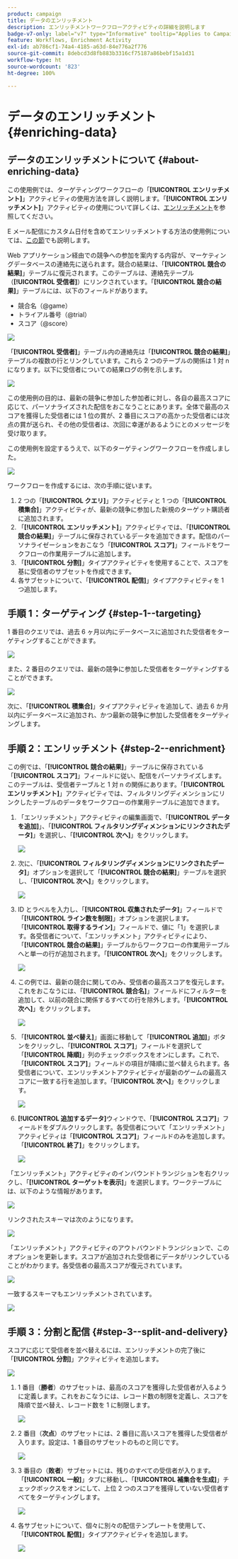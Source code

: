 ```yaml
---
product: campaign
title: データのエンリッチメント
description: エンリッチメントワークフローアクティビティの詳細を説明します
badge-v7-only: label="v7" type="Informative" tooltip="Applies to Campaign Classic v7 only"
feature: Workflows, Enrichment Activity
exl-id: ab786cf1-74a4-4185-a63d-84e776a2f776
source-git-commit: 8debcd3d8fb883b3316cf75187a86bebf15a1d31
workflow-type: ht
source-wordcount: '823'
ht-degree: 100%

---
```


# データのエンリッチメント{#enriching-data}



## データのエンリッチメントについて {#about-enriching-data}

この使用例では、ターゲティングワークフローの「**[!UICONTROL エンリッチメント]**」アクティビティの使用方法を詳しく説明します。「**[!UICONTROL エンリッチメント]**」アクティビティの使用について詳しくは、[エンリッチメント](enrichment.md)を参照してください。

E メール配信にカスタム日付を含めてエンリッチメントする方法の使用例については、[この節](email-enrichment-with-custom-date-fields.md)でも説明します。

Web アプリケーション経由での競争への参加を案内する内容が、マーケティングデータベースの連絡先に送られます。競合の結果は、「**[!UICONTROL 競合の結果]**」テーブルに復元されます。このテーブルは、連絡先テーブル（**[!UICONTROL 受信者]**）にリンクされています。「**[!UICONTROL 競合の結果]**」テーブルには、以下のフィールドがあります。

* 競合名（@game）
* トライアル番号（@trial）
* スコア（@score）

![](assets/uc1_enrich_1.png)

「**[!UICONTROL 受信者]**」テーブル内の連絡先は「**[!UICONTROL 競合の結果]**」テーブルの複数の行とリンクしています。これら 2 つのテーブルの関係は 1 対 n になります。以下に受信者についての結果ログの例を示します。

![](assets/uc1_enrich_2.png)

この使用例の目的は、最新の競争に参加した参加者に対し、各自の最高スコアに応じて、パーソナライズされた配信をおこなうことにあります。全体で最高のスコアを獲得した受信者には 1 位の賞が、2 番目にスコアの高かった受信者には次点の賞が送られ、その他の受信者は、次回に幸運があるようにとのメッセージを受け取ります。

この使用例を設定するうえで、以下のターゲティングワークフローを作成しました。

![](assets/uc1_enrich_3.png)

ワークフローを作成するには、次の手順に従います。

1. 2 つの「**[!UICONTROL クエリ]**」アクティビティと 1 つの「**[!UICONTROL 積集合]**」アクティビティが、最新の競争に参加した新規のターゲット購読者に追加されます。
1. 「**[!UICONTROL エンリッチメント]**」アクティビティでは、「**[!UICONTROL 競合の結果]**」テーブルに保存されているデータを追加できます。配信のパーソナライゼーションをおこなう「**[!UICONTROL スコア]**」フィールドをワークフローの作業用テーブルに追加します。
1. 「**[!UICONTROL 分割]**」タイプアクティビティを使用することで、スコアを基に受信者のサブセットを作成できます。
1. 各サブセットについて、「**[!UICONTROL 配信]**」タイプアクティビティを 1 つ追加します。

## 手順 1：ターゲティング {#step-1--targeting}

1 番目のクエリでは、過去 6 ヶ月以内にデータベースに追加された受信者をターゲティングすることができます。

![](assets/uc1_enrich_4.png)

また、2 番目のクエリでは、最新の競争に参加した受信者をターゲティングすることができます。

![](assets/uc1_enrich_5.png)

次に、「**[!UICONTROL 積集合]**」タイプアクティビティを追加して、過去 6 か月以内にデータベースに追加され、かつ最新の競争に参加した受信者をターゲティングします。

## 手順 2：エンリッチメント {#step-2--enrichment}

この例では、「**[!UICONTROL 競合の結果]**」テーブルに保存されている「**[!UICONTROL スコア]**」フィールドに従い、配信をパーソナライズします。このテーブルは、受信者テーブルと 1 対 n の関係にあります。「**[!UICONTROL エンリッチメント]**」アクティビティでは、フィルタリングディメンションにリンクしたテーブルのデータをワークフローの作業用テーブルに追加できます。

1. 「エンリッチメント」アクティビティの編集画面で、「**[!UICONTROL データを追加]**」、「**[!UICONTROL フィルタリングディメンションにリンクされたデータ]**」を選択し、「**[!UICONTROL 次へ]**」をクリックします。

   ![](assets/uc1_enrich_6.png)

1. 次に、「**[!UICONTROL フィルタリングディメンションにリンクされたデータ]**」オプションを選択して「**[!UICONTROL 競合の結果]**」テーブルを選択し、「**[!UICONTROL 次へ]**」をクリックします。

   ![](assets/uc1_enrich_7.png)

1. ID とラベルを入力し、「**[!UICONTROL 収集されたデータ]**」フィールドで「**[!UICONTROL ライン数を制限]**」オプションを選択します。「**[!UICONTROL 取得するライン]**」フィールドで、値に「1」を選択します。各受信者について、「エンリッチメント」アクティビティにより、「**[!UICONTROL 競合の結果]**」テーブルからワークフローの作業用テーブルへと単一の行が追加されます。「**[!UICONTROL 次へ]**」をクリックします。

   ![](assets/uc1_enrich_8.png)

1. この例では、最新の競合に関してのみ、受信者の最高スコアを復元します。これをおこなうには、「**[!UICONTROL 競合名]**」フィールドにフィルターを追加して、以前の競合に関係するすべての行を除外します。「**[!UICONTROL 次へ]**」をクリックします。

   ![](assets/uc1_enrich_9.png)

1. 「**[!UICONTROL 並べ替え]**」画面に移動して「**[!UICONTROL 追加]**」ボタンをクリックし、「**[!UICONTROL スコア]**」フィールドを選択して「**[!UICONTROL 降順]**」列のチェックボックスをオンにします。これで、「**[!UICONTROL スコア]**」フィールドの項目が降順に並べ替えられます。各受信者について、エンリッチメントアクティビティが最新のゲームの最高スコアに一致する行を追加します。「**[!UICONTROL 次へ]**」をクリックします。

   ![](assets/uc1_enrich_10.png)

1. **[!UICONTROL 追加するデータ]**&#x200B;ウィンドウで、「**[!UICONTROL スコア]**」フィールドをダブルクリックします。各受信者について「エンリッチメント」アクティビティは「**[!UICONTROL スコア]**」フィールドのみを追加します。「**[!UICONTROL 終了]**」をクリックします。

   ![](assets/uc1_enrich_11.png)

「エンリッチメント」アクティビティのインバウンドトランジションを右クリックし、「**[!UICONTROL ターゲットを表示]**」を選択します。ワークテーブルには、以下のような情報があります。


![](assets/uc1_enrich_13.png)

リンクされたスキーマは次のようになります。

![](assets/uc1_enrich_15.png)

「エンリッチメント」アクティビティのアウトバウンドトランジションで、このオプションを更新します。スコアが追加された受信者にデータがリンクしていることがわかります。各受信者の最高スコアが復元されています。

![](assets/uc1_enrich_12.png)

一致するスキーマもエンリッチメントされています。

![](assets/uc1_enrich_14.png)

## 手順 3：分割と配信 {#step-3--split-and-delivery}

スコアに応じて受信者を並べ替えるには、エンリッチメントの完了後に「**[!UICONTROL 分割]**」アクティビティを追加します。

![](assets/uc1_enrich_18.png)

1. 1 番目（**勝者**）のサブセットは、最高のスコアを獲得した受信者が入るように定義します。これをおこなうには、レコード数の制限を定義し、スコアを降順で並べ替え、レコード数を 1 に制限します。

   ![](assets/uc1_enrich_16.png)

1. 2 番目（**次点**）のサブセットには、2 番目に高いスコアを獲得した受信者が入ります。設定は、1 番目のサブセットのものと同じです。

   ![](assets/uc1_enrich_17.png)

1. 3 番目の（**敗者**）サブセットには、残りのすべての受信者が入ります。「**[!UICONTROL 一般]**」タブに移動し、「**[!UICONTROL 補集合を生成]**」チェックボックスをオンにして、上位 2 つのスコアを獲得していない受信者すべてをターゲティングします。

   ![](assets/uc1_enrich_19.png)

1. 各サブセットについて、個々に別々の配信テンプレートを使用して、「**[!UICONTROL 配信]**」タイプアクティビティを追加します。

   ![](assets/uc1_enrich_20.png)
